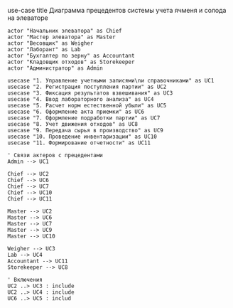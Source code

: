 use-case
    title Диаграмма прецедентов системы учета ячменя и солода на элеваторе
    
    actor "Начальник элеватора" as Chief
    actor "Мастер элеватора" as Master
    actor "Весовщик" as Weigher
    actor "Лаборант" as Lab
    actor "Бухгалтер по зерну" as Accountant
    actor "Кладовщик отходов" as Storekeeper
    actor "Администратор" as Admin

    usecase "1. Управление учетными записями\nи справочниками" as UC1
    usecase "2. Регистрация поступления партии" as UC2
    usecase "3. Фиксация результатов взвешивания" as UC3
    usecase "4. Ввод лабораторного анализа" as UC4
    usecase "5. Расчет норм естественной убыли" as UC5
    usecase "6. Оформление акта приемки" as UC6
    usecase "7. Оформление подработки партии" as UC7
    usecase "8. Учет движения отходов" as UC8
    usecase "9. Передача сырья в производство" as UC9
    usecase "10. Проведение инвентаризации" as UC10
    usecase "11. Формирование отчетности" as UC11

    ' Связи актеров с прецедентами
    Admin --> UC1
    
    Chief --> UC2
    Chief --> UC6
    Chief --> UC7
    Chief --> UC10
    Chief --> UC11
    
    Master --> UC2
    Master --> UC6
    Master --> UC7
    Master --> UC9
    Master --> UC10
    
    Weigher --> UC3
    Lab --> UC4
    Accountant --> UC11
    Storekeeper --> UC8

    ' Включения
    UC2 ..> UC3 : include
    UC2 ..> UC4 : include
    UC6 ..> UC5 : includ